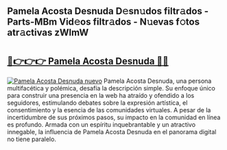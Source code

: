 ## Pamela Acosta Desnuda D𝚎sn𝚞dos filtr𝚊dos - Parts-MBm Vid𝚎os filtr𝚊dos - N𝚞evas f𝚘tos atr𝚊ctivas zWlmW

# <h2><a href="http://mb5mtk.tromn.icu/?c=Pamela+Acosta+Desnuda">🔗👉👉👉 Pamela Acosta Desnuda 🔗🔗</a></h2>

[![Pamela Acosta Desnuda nuevo](https://i.imgur.com/pEAQMta.gif)](http://mb5mtk.tromn.icu/?c=Pamela+Acosta+Desnuda)
Pamela Acosta Desnuda, una persona multifacética y polémica, desafía la descripción simple. Su enfoque único para construir una presencia en la web ha atraído y ofendido a los seguidores, estimulando debates sobre la expresión artística, el consentimiento y la esencia de las comunidades virtuales. A pesar de la incertidumbre de sus próximos pasos, su impacto en la comunidad en línea es profundo. Armada con un espíritu inquebrantable y un atractivo innegable, la influencia de Pamela Acosta Desnuda en el panorama digital no tiene paralelo.
